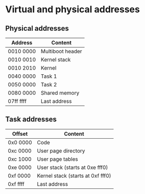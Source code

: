 # Virtual and physical addresses

## Physical addresses

| Address   | Content          |
| --------- | ---------------- |
| 0010 0000 | Multiboot header |
| 0010 0010 | Kernel stack     |
| 0010 2010 | Kernel           |
| 0040 0000 | Task 1           |
| 0050 0000 | Task 2           |
| 0080 0000 | Shared memory    |
| 07ff ffff | Last address     |

## Task addresses

| Offset   | Content                           |
| -------- | --------------------------------- |
| 0x0 0000 | Code                              |
| 0xc 0000 | User page directory               |
| 0xc 1000 | User page tables                  |
| 0xe 0000 | User stack (starts at 0xe fff0)   |
| 0xf 0000 | Kernel stack (starts at 0xf fff0) |
| 0xf ffff | Last address                      |
